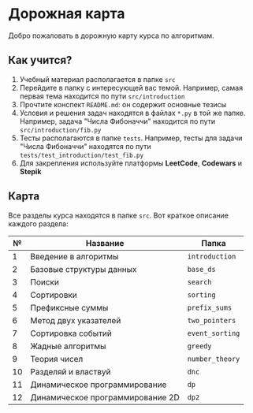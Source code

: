 # Дорожная карта

Добро пожаловать в дорожную карту курса по алгоритмам.

## Как учится?

1. Учебный материал располагается в папке `src`
2. Перейдите в папку с интересующей вас темой. Например, самая первая тема находится по пути `src/introduction`
3. Прочтите конспект `README.md`: он содержит основные тезисы
4. Условия и решения задач находятся в файлах `*.py` в той же папке. Например, задача "Числа Фибоначчи" находится по
   пути `src/introduction/fib.py`
5. Тесты располагаются в папке `tests`. Например, тесты для задачи "Числа Фибоначчи" находятся по пути
   `tests/test_introduction/test_fib.py`
6. Для закрепления используйте платформы **LeetCode**, **Codewars** и **Stepik**

## Карта

Все разделы курса находятся в папке `src`. Вот краткое описание каждого раздела:

| №  | Название                         | Папка           |
|----|----------------------------------|-----------------|
| 1  | Введение в алгоритмы             | `introduction`  |
| 2  | Базовые структуры данных         | `base_ds`       |
| 3  | Поиски                           | `search`        |
| 4  | Сортировки                       | `sorting`       |
| 5  | Префиксные суммы                 | `prefix_sums`   |
| 6  | Метод двух указателей            | `two_pointers`  |
| 7  | Сортировка событий               | `event_sorting` |
| 8  | Жадные алгоритмы                 | `greedy`        |
| 9  | Теория чисел                     | `number_theory` |
| 10 | Разделяй и властвуй              | `dnc`           |
| 11 | Динамическое программирование    | `dp`            |
| 12 | Динамическое программирование 2D | `dp2`           |
